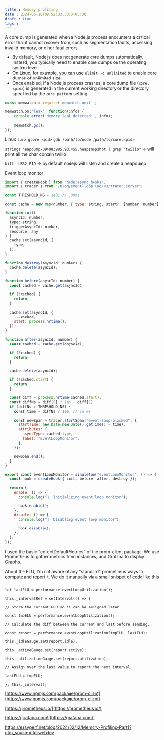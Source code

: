 ```yaml
---
title : Memory profiling
date : 2024-06-16T09:52:33.3333+05:30
draft : true
tags : 
---
```



A core dump is generated when a Node.js process encounters a critical error that it cannot recover from, such as segmentation faults, accessing invalid memory, or other fatal errors.

- By default, Node.js does not generate core dumps automatically. Instead, you typically need to enable core dumps on the operating system level.
- On Linux, for example, you can use `ulimit -c unlimited` to enable core dumps of unlimited size.
- Once enabled, if a Node.js process crashes, a core dump file (`core.<pid>`) is generated in the current working directory or the directory specified by the `core_pattern` setting.


```js
const memwatch = require('memwatch-next');

memwatch.on('leak', function(info) {
    console.error('Memory leak detected:', info);
    
    memwatch.gc();
});

```

Linux 
`sudo gcore <pid>` 
`gdb /path/to/node /path/to/core.<pid>`

`strings heapdump-394083985.931455.heapsnapshot | grep "twilio"` -> will print all the char contain twilio

`kill -USR2 PID` -> by default nodejs will listen and create a heapdump


Event loop monitor
```js
import { createHook } from "node:async_hooks";
import { tracer } from "/blog/event-loop-lag/v3/tracer.server";

const THRESHOLD_NS = 1e8; // 100ms

const cache = new Map<number, { type: string; start?: [number, number] }>();

function init(
  asyncId: number,
  type: string,
  triggerAsyncId: number,
  resource: any
) {
  cache.set(asyncId, {
    type,
  });
}

function destroy(asyncId: number) {
  cache.delete(asyncId);
}

function before(asyncId: number) {
  const cached = cache.get(asyncId);

  if (!cached) {
    return;
  }

  cache.set(asyncId, {
    ...cached,
    start: process.hrtime(),
  });
}

function after(asyncId: number) {
  const cached = cache.get(asyncId);

  if (!cached) {
    return;
  }

  cache.delete(asyncId);

  if (!cached.start) {
    return;
  }

  const diff = process.hrtime(cached.start);
  const diffNs = diff[0] * 1e9 + diff[1];
  if (diffNs > THRESHOLD_NS) {
    const time = diffNs / 1e6; // in ms

    const newSpan = tracer.startSpan("event-loop-blocked", {
      startTime: new Date(new Date().getTime() - time),
      attributes: {
        asyncType: cached.type,
        label: "EventLoopMonitor",
      },
    });

    newSpan.end();
  }
}

export const eventLoopMonitor = singleton("eventLoopMonitor", () => {
  const hook = createHook({ init, before, after, destroy });

  return {
    enable: () => {
      console.log("🥸  Initializing event loop monitor");

      hook.enable();
    },
    disable: () => {
      console.log("🥸  Disabling event loop monitor");

      hook.disable();
    },
  };
});
```


I used the basic "collectDefaultMetrics" of the prom-client package. We use Prometheus to gather metrics from instances, and Grafana to display Graphs.

About the ELU, I'm not aware of any "standard" prometheus ways to compute and report it. We do it manually via a small snippet of code like this

```

let lastELU = performance.eventLoopUtilization();

this._intervalRef = setInterval(() => {

// Store the current ELU so it can be assigned later.

const tmpELU = performance.eventLoopUtilization();

// Calculate the diff between the current and last before sending.

const report = performance.eventLoopUtilization(tmpELU, lastELU);

this._idleGauge.set(report.idle);

this._activeGauge.set(report.active);

this._utilizationGauge.set(report.utilization);

// Assign over the last value to report the next interval.

lastELU = tmpELU;

}, this._interval);

```

[https://www.npmjs.com/package/prom-client](https://www.npmjs.com/package/prom-client)

[https://prometheus.io/](https://prometheus.io/)

[https://grafana.com/](https://grafana.com/)

https://easyperf.net/blog/2024/02/12/Memory-Profiling-Part1?utm_source=tldrwebdev